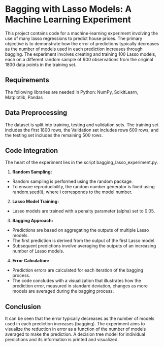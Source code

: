 # Bagging with Lasso Models: A Machine Learning Experiment <br />
This project contains code for a machine-learning experiment involving the use of many lasso regressions to predict house prices. 
The primary objective is to demonstrate how the error of predictions typically decreases as the number of models used in each prediction increases through bagging. 
The experiment involves creating and training 100 Lasso models, each on a different random sample of 900 observations from the original 1800 data points in the training set.

## Requirements <br />
The following libraries are needed in Python: NumPy, ScikitLearn, Matplotlib, Pandas

## Data Preprocessing <br />
The dataset is split into training, testing and validation sets. 
The training set includes the first 1800 rows, the Validation set includes rows 600 rows, and the testing set includes the remaining 500 rows. 

## Code Integration <br />
The heart of the experiment lies in the script bagging_lasso_experiment.py. 

1. **Random Sampling:**
- Random sampling is performed using the random package.
- To ensure reproducibility, the random number generator is fixed using random.seed(i), where i corresponds to the model number.

2. **Lasso Model Training:**
- Lasso models are trained with a penalty parameter (alpha) set to 0.05.

3. **Bagging Approach:**
- Predictions are based on aggregating the outputs of multiple Lasso models.
- The first prediction is derived from the output of the first Lasso model.
- Subsequent predictions involve averaging the outputs of an increasing number of Lasso models.

4. **Error Calculation:**
- Prediction errors are calculated for each iteration of the bagging process.
- The code concludes with a visualization that illustrates how the prediction error, measured in standard deviation, changes as more models are averaged during the bagging process.

## Conclusion <br />
It can be seen that the error typically decreases as the number of models used in each prediction increases (bagging). 
The experiment aims to visualize the reduction in error as a function of the number of models averaged to make the prediction.
A decision tree model for individual predictions and its information is printed and visualized.
